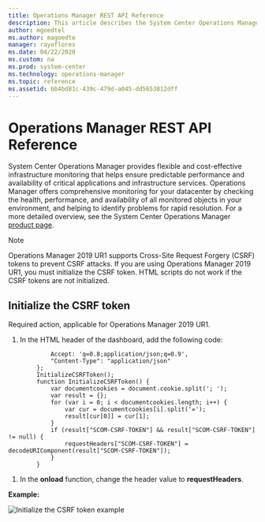 ```yaml
---
title: Operations Manager REST API Reference
description: This article describes the System Center Operations Manager REST API reference content.  
author: mgoedtel
ms.author: magoedte
manager: rayoflores
ms.date: 04/22/2020
ms.custom: na
ms.prod: system-center
ms.technology: operations-manager
ms.topic: reference
ms.assetid: bb4bd81c-439c-479d-a045-dd5653812dff
---
```


# Operations Manager REST API Reference

System Center Operations Manager provides flexible and cost-effective infrastructure monitoring that helps ensure predictable performance and availability of critical applications and infrastructure services. Operations Manager offers comprehensive monitoring for your datacenter by checking the health, performance, and availability of all monitored objects in your environment, and helping to identify problems for rapid resolution. For a more detailed overview, see the System Center Operations Manager [product page](https://docs.microsoft.com/system-center/scom/).

> [!NOTE]
> Operations Manager 2019 UR1 supports Cross-Site Request Forgery (CSRF) tokens to prevent CSRF attacks. If you are using Operations Manager 2019 UR1, you must initialize the CSRF token. HTML scripts do not work if the CSRF tokens are not initialized.

## Initialize the CSRF token

Required action, applicable for Operations Manager 2019 UR1.

1. In the HTML header of the dashboard, add the following code:

```var requestHeaders = {
            Accept: 'q=0.8;application/json;q=0.9',
            "Content-Type": "application/json"
        };
        InitializeCSRFToken();
        function InitializeCSRFToken() {
            var documentcookies = document.cookie.split('; ');
            var result = {};
            for (var i = 0; i < documentcookies.length; i++) {
                var cur = documentcookies[i].split('=');
                result[cur[0]] = cur[1];
            }
            if (result["SCOM-CSRF-TOKEN"] && result["SCOM-CSRF-TOKEN"] != null) {
                requestHeaders["SCOM-CSRF-TOKEN"] = decodeURIComponent(result["SCOM-CSRF-TOKEN"]);
            }
        }
```

1. In the **onload** function, change the header value to **requestHeaders**.

**Example:**

![Initialize the CSRF token example](./Media/index/116854.png)
